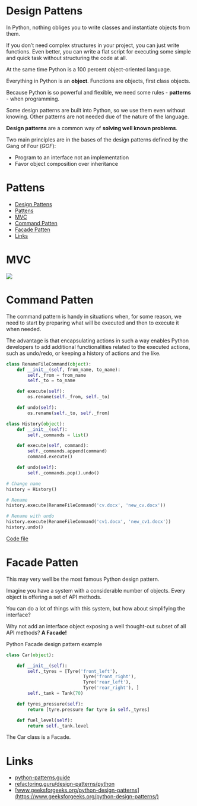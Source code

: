 # Design Pattens
In Python, nothing obliges you to write classes and instantiate objects from them.

If you don’t need complex structures in your project, you can just write functions. Even better, you can write a flat script for executing some simple and quick task without structuring the code at all.

At the same time Python is a 100 percent object-oriented language. 

Everything in Python is an **object**. Functions are objects, first class objects.

Because Python is so powerful and flexible, we need some rules - **patterns** - when programming. 

Some design patterns are built into Python, so we use them even without knowing. Other patterns are not needed due of the nature of the language.

**Design patterns** are a common way of **solving well known problems**. 

Two main principles are in the bases of the design patterns defined by the Gang of Four (*GOF*):

- Program to an interface not an implementation
- Favor object composition over inheritance

# Pattens
- [Design Pattens](#design-pattens)
- [Pattens](#pattens)
- [MVC](#mvc)
- [Command Patten](#command-patten)
- [Facade Patten](#facade-patten)
- [Links](#links)

# MVC

![](https://miro.medium.com/max/1400/1*e8xGpHM6bW9DVNxDaVPi8Q.png)

# Command Patten
The command pattern is handy in situations when, for some reason, we need to start by preparing what will be executed and then to execute it when needed.

The advantage is that encapsulating actions in such a way enables Python developers to add additional functionalities related to the executed actions, such as undo/redo, or keeping a history of actions and the like.

```python
class RenameFileCommand(object):
    def __init__(self, from_name, to_name):
        self._from = from_name
        self._to = to_name

    def execute(self):
        os.rename(self._from, self._to)

    def undo(self):
        os.rename(self._to, self._from)

class History(object):
    def __init__(self):
        self._commands = list()

    def execute(self, command):
        self._commands.append(command)
        command.execute()

    def undo(self):
        self._commands.pop().undo()

# Change name
history = History()

# Rename
history.execute(RenameFileCommand('cv.docx', 'new_cv.docx'))

# Rename with undo
history.execute(RenameFileCommand('cv1.docx', 'new_cv1.docx'))
history.undo()
```

[Code file](./code/demo_command_patten.py)

# Facade Patten
This may very well be the most famous Python design pattern.

Imagine you have a system with a considerable number of objects. Every object is offering a set of API methods. 

You can do a lot of things with this system, but how about simplifying the interface? 

Why not add an interface object exposing a well thought-out subset of all API methods? **A Facade!**

[](https://uploads.toptal.io/blog/image/126801/toptal-blog-image-1533728107288-9a9f20e7ad317bb61565c5e176327662.png)

Python Facade design pattern example

```python
class Car(object):

    def __init__(self):
        self._tyres = [Tyre('front_left'),
                             Tyre('front_right'),
                             Tyre('rear_left'),
                             Tyre('rear_right'), ]
        self._tank = Tank(70)

    def tyres_pressure(self):
        return [tyre.pressure for tyre in self._tyres]

    def fuel_level(self):
        return self._tank.level
```

 The Car class is a Facade.

 # Links
 - [python-patterns.guide](https://python-patterns.guide/)
 - [refactoring.guru/design-patterns/python](https://refactoring.guru/design-patterns/python)
 - [www.geeksforgeeks.org/python-design-patterns](https://www.geeksforgeeks.org/python-design-patterns/)